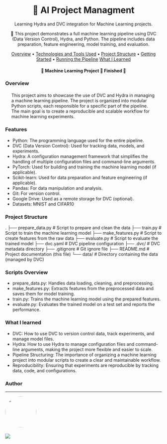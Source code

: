<h1 align="center">🚗 AI Project Managment</h1>
<p align="center" id="objetivo">Learning Hydra and DVC integration for Machine Learning projects.</p>

<p align="center">🚀 This project demonstrates a full machine learning pipeline using DVC (Data Version Control), Hydra, and Python. The pipeline includes data preparation, feature engineering, model training, and evaluation.

</p>

<p align="center">
 <a href="#overview">Overview</a> •
 <a href="#features">Technologies and Tools Used</a> •
 <a href="#roadmap">Project Structure</a> • 
 <a href="#tecnologias">Getting Started</a> • 
 <a href="#author">Running the Pipeline</a>
<a href="#author">What I Learned</a>
</p>

<h4 align="center"> 
	🚧  Machine Learning Project 🚀 Finished  🚧
</h4>

### Overview

<div style='margin: 20px' id="overview">
 This project aims to showcase the use of DVC and Hydra in managing a machine learning pipeline. The project is organized into modular Python scripts, each responsible for a specific part of the pipeline. The main goal is to create a reproducible and scalable workflow for machine learning experiments.
</div>

### Features

<div id="features">

- Python: The programming language used for the entire pipeline.
- DVC (Data Version Control): Used for tracking data, models, and experiments.
- Hydra: A configuration management framework that simplifies the handling of multiple configuration files and command-line arguments.
- PyTorch: Used for building and training the machine learning model (if applicable).
- Scikit-learn: Used for data preparation and feature engineering (if applicable).
- Pandas: For data manipulation and analysis.
- Git: For version control.
- Google Drive: Used as a remote storage for DVC (optional).
- Datasets: MNIST and CIFAR10

</div>

<div id="roadmap">

### Project Structure

.
├── prepare_data.py          # Script to prepare and clean the data
├── train.py                 # Script to train the machine learning model
├── make_features.py         # Script to create features from the raw data
├── evaluate.py              # Script to evaluate the trained model
├── dvc.yaml                 # DVC pipeline configuration
├── .dvc/                    # DVC metadata directory
├── .gitignore               # Git ignore file
├── README.md                # Project documentation (this file)
└── data/                    # Directory containing the data (managed by DVC)


### Scripts Overview

- prepare_data.py: Handles data loading, cleaning, and preprocessing.
- make_features.py: Extracts features from the preprocessed data and saves them for model training.
- train.py: Trains the machine learning model using the prepared features.
- evaluate.py: Evaluates the trained model on a test set and reports the performance.

### What I learned

	
- DVC: How to use DVC to version control data, track experiments, and manage model files.
- Hydra: How to use Hydra to manage configuration files and command-line arguments, making the project more flexible and easier to scale.
- Pipeline Structuring: The importance of organizing a machine learning project into modular scripts to create a clear and maintainable workflow.
- Reproducibility: Ensuring that experiments are reproducible by tracking data, code, and configurations.

</div>


### Author

---

<!-- <script type="text/javascript" src="https://platform.linkedin.com/badges/js/profile.js" async defer></script> -->

<div align="left" id="author">

<a href="https://github.com/danhenriquex">
  <img src="https://github.com/danhenriquex.png" width="100" height="100" style="border-radius: 50%"/>
</a>

<!-- <div class="LI-profile-badge"  data-version="v1" data-size="medium" data-locale="pt_BR" data-type="vertical" data-theme="dark" data-vanity="danilo-henrique-santana"><a class="LI-simple-link" href='https://br.linkedin.com/in/danilo-henrique-santana?trk=profile-badge'>Danilo Henrique</a></div> -->
</div>

<div style="margin-top: 20px" >
  <a href="https://www.linkedin.com/in/danilo-henrique-480032167/">
    <img  src="https://img.shields.io/badge/LinkedIn-0077B5?style=for-the-badge&logo=linkedin&logoColor=white"/>
  </a>
</div>
